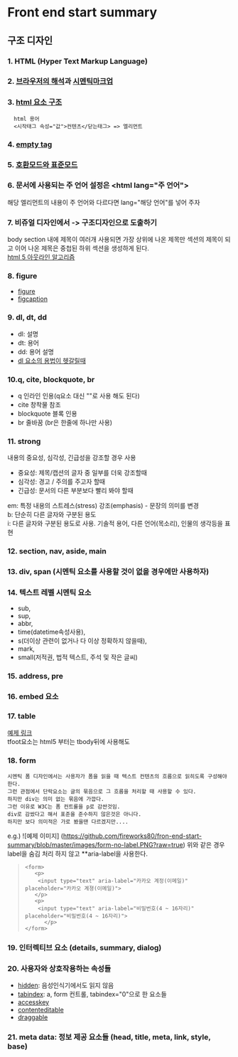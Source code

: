 # Front end start summary

## 구조 디자인 

### 1. HTML (Hyper Text Markup Language)
    
### 2. [브라우저의 해석](http://d2.naver.com/helloworld/59361)과 [시멘틱마크업](http://webclub.tistory.com/275)  

### 3. [html 요소 구조](https://developer.mozilla.org/ko/docs/Learn/HTML/Introduction_to_HTML/Getting_started#HTML_%EC%9A%94%EC%86%8C(Element)%EC%9D%98_%EA%B5%AC%EC%A1%B0)
    
      html 용어
      <시작태그 속성="값">컨텐츠</닫는태그> => 엘리먼트
    

### 4. [empty tag](https://developer.mozilla.org/en-US/docs/Glossary/Empty_element)

### 5. [호환모드와 표준모드](https://developer.mozilla.org/ko/docs/Web/HTML/Quirks_Mode_and_Standards_Mode)

### 6. 문서에 사용되는 주 언어 설정은 &lt;html lang="주 언어"&gt;  
  해당 엘리먼트의 내용이 주 언어와 다르다면 lang="해당 언어"를 넣어 주자  

### 7. 비쥬얼 디자인에서 -> 구조디자인으로 도출하기  
  body section 내에 제목이 여러개 사용되면 가장 상위에 나온 제목만 섹션의 제목이 되고 이어 나온 제목은 중첩된 하위 섹션을 생성하게 된다.  
  [html 5 아웃라인 알고리즘](https://developer.mozilla.org/ko/docs/Web/HTML/HTML5_%EB%AC%B8%EC%84%9C%EC%9D%98_%EC%84%B9%EC%85%98%EA%B3%BC_%EC%9C%A4%EA%B3%BD)

### 8. figure 
   - [figure](https://developer.mozilla.org/ko/docs/Web/HTML/Element/figure)
   - [figcaption](https://developer.mozilla.org/ko/docs/Web/HTML/Element/figcaption)

### 9. dl, dt, dd
  - dl: 설명  
  - dt: 용어  
  - dd: 용어 설명  
  - [dl 요소의 용법이 헷갈릴때](http://hashcode.co.kr/questions/5358/dldescription-list%EC%9A%94%EC%86%8C%EC%9D%98-%EC%9A%A9%EB%B2%95%EC%9D%B4-%ED%97%B7%EA%B0%88%EB%A6%BD%EB%8B%88%EB%8B%A4)

### 10.q, cite, blockquote, br
  - q 인라인 인용(q요소 대신 ""로 사용 해도 된다)  
  - cite 창착물 참조  
  - blockquote 블록 인용  
  - br 줄바꿈 (br은 한줄에 하나만 사용)  

### 11. strong
  내용의 중요성, 심각성, 긴급성을 강조할 경우 사용
   - 중요성: 제목/캡션의 글자 중 일부를 더욱 강조할때  
   - 심각성: 경고 / 주의를 주고자 할때  
   - 긴급성: 문서의 다른 부분보다 빨리 봐야 할때
   
  em: 특정 내용의 스트레스(stress) 강조(emphasis) - 문장의 의미를 변경  
  b: 단순히 다른 글자와 구분된 용도  
  i: 다른 글자와 구분된 용도로 사용. 기솔적 용어, 다른 언어(목소리), 인물의 생각등을 표현

### 12. section, nav, aside, main

### 13. div, span (시멘틱 요소를 사용할 것이 없을 경우에만 사용하자)

### 14. 텍스트 레벨 시멘틱 요소
  - sub,
  - sup,  
  - abbr,  
  - time(datetime속성사용),  
  - s(더이상 관련이 없거나 다 이상 정확하지 않을때),  
  - mark,  
  - small(저적권, 법적 텍스트, 주석 및 작은 글씨)
    
### 15. address, pre

### 16. embed 요소

### 17. table
  [예제 링크](https://github.com/fireworks80/fron-end-start-summary/blob/master/structure-exam/tabular.html)  
  tfoot요소는 html5 부터는 tbody뒤에 사용해도

### 18. form
    시멘틱 폼 디자인에서는 사용자가 폼을 읽을 때 텍스트 컨텐츠의 흐름으로 읽히도록 구성해야 한다.  
    그런 관점에서 단락요소는 글의 묶음으로 그 흐름을 처리할 때 사용할 수 있다.  
    하지만 div는 의미 없는 묶음에 가깝다.  
    그런 이유로 W3C는 폼 컨트롤을 p로 감싼것임.  
    div로 감쌌다고 해서 표준을 준수하지 않은것은 아니다.  
    하지만 보다 의미적은 가로 봤을땐 다르겠지만....  
    
e.g.) ![예제 이미지] (https://github.com/fireworks80/fron-end-start-summary/blob/master/images/form-no-label.PNG?raw=true)
위와 같은 경우 label을 숨김 처리 하지 않고 **aria-label을 사용한다. 
    
>     <form>
>        <p>
>         <input type="text" aria-label="카카오 계정(이메일)" placeholder="카카오 계졍(이메일)">
>        </p>         
>        <p>
>         <input type="text" aria-label="비밀번호(4 ~ 16자리)" placeholder="비밀번호(4 ~ 16자리)">
>           </p>
>     </form>      

### 19. 인터렉티브 요소 (details, summary, dialog)

### 20. 사용자와 상호작용하는 속성들
  - [hidden](https://developer.mozilla.org/ko/docs/Web/HTML/Global_attributes/hidden): 음성인식기에서도 읽지 않음
  - [tabindex](https://developer.mozilla.org/ko/docs/Web/HTML/Global_attributes/tabindex): a, form 컨트롤, tabindex="0"으로 한 요소들
  - [accesskey](https://developer.mozilla.org/ko/docs/Web/HTML/Global_attributes/accesskey)
  - [contenteditable](https://developer.mozilla.org/ko/docs/Web/HTML/Global_attributes/contenteditable)
  - [draggable](https://developer.mozilla.org/ko/docs/Web/HTML/Global_attributes/draggable)

### 21. meta data: 정보 제공 요소들 (head, title, meta, link, style, base)

